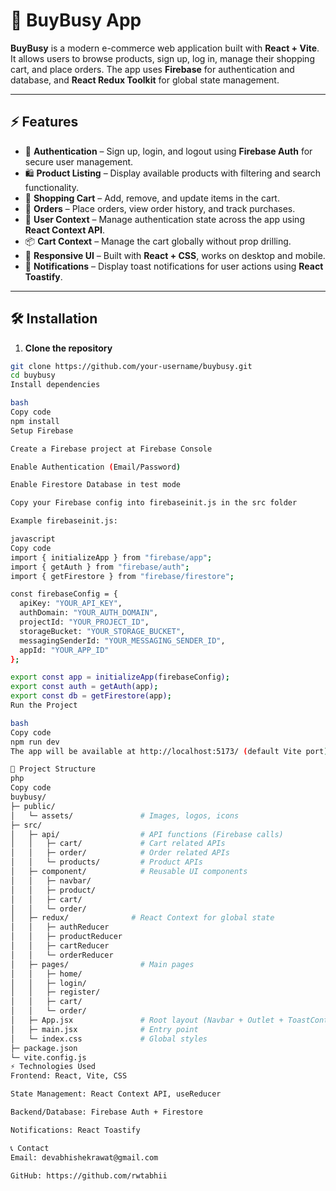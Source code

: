 # 🛒 BuyBusy App

**BuyBusy** is a modern e-commerce web application built with **React + Vite**. It allows users to browse products, sign up, log in, manage their shopping cart, and place orders. The app uses **Firebase** for authentication and database, and **React Redux Toolkit** for global state management.

---

## ⚡ Features

- 🔐 **Authentication** – Sign up, login, and logout using **Firebase Auth** for secure user management.  
- 🛍️ **Product Listing** – Display available products with filtering and search functionality.  
- 🛒 **Shopping Cart** – Add, remove, and update items in the cart.  
- 📝 **Orders** – Place orders, view order history, and track purchases.  
- 👤 **User Context** – Manage authentication state across the app using **React Context API**.  
- 📦 **Cart Context** – Manage the cart globally without prop drilling.  
- 🎨 **Responsive UI** – Built with **React + CSS**, works on desktop and mobile.  
- 🔔 **Notifications** – Display toast notifications for user actions using **React Toastify**.  

---

## 🛠 Installation

1. **Clone the repository**
```bash
git clone https://github.com/your-username/buybusy.git
cd buybusy
Install dependencies

bash
Copy code
npm install
Setup Firebase

Create a Firebase project at Firebase Console

Enable Authentication (Email/Password)

Enable Firestore Database in test mode

Copy your Firebase config into firebaseinit.js in the src folder

Example firebaseinit.js:

javascript
Copy code
import { initializeApp } from "firebase/app";
import { getAuth } from "firebase/auth";
import { getFirestore } from "firebase/firestore";

const firebaseConfig = {
  apiKey: "YOUR_API_KEY",
  authDomain: "YOUR_AUTH_DOMAIN",
  projectId: "YOUR_PROJECT_ID",
  storageBucket: "YOUR_STORAGE_BUCKET",
  messagingSenderId: "YOUR_MESSAGING_SENDER_ID",
  appId: "YOUR_APP_ID"
};

export const app = initializeApp(firebaseConfig);
export const auth = getAuth(app);
export const db = getFirestore(app);
Run the Project

bash
Copy code
npm run dev
The app will be available at http://localhost:5173/ (default Vite port).

📁 Project Structure
php
Copy code
buybusy/
├─ public/
│   └─ assets/               # Images, logos, icons
├─ src/
│   ├─ api/                  # API functions (Firebase calls)
│   │   ├─ cart/             # Cart related APIs
│   │   ├─ order/            # Order related APIs
│   │   └─ products/         # Product APIs
│   ├─ component/            # Reusable UI components
│   │   ├─ navbar/
│   │   ├─ product/
│   │   ├─ cart/
│   │   └─ order/
│   ├─ redux/              # React Context for global state
│   │   ├─ authReducer
│   │   ├─ productReducer
│   │   ├─ cartReducer
│   │   └─ orderReducer
│   ├─ pages/                # Main pages
│   │   ├─ home/
│   │   ├─ login/
│   │   ├─ register/
│   │   ├─ cart/
│   │   └─ order/
│   ├─ App.jsx               # Root layout (Navbar + Outlet + ToastContainer)
│   ├─ main.jsx              # Entry point
│   └─ index.css             # Global styles
├─ package.json
└─ vite.config.js
⚡ Technologies Used
Frontend: React, Vite, CSS

State Management: React Context API, useReducer

Backend/Database: Firebase Auth + Firestore

Notifications: React Toastify

📞 Contact
Email: devabhishekrawat@gmail.com

GitHub: https://github.com/rwtabhii
